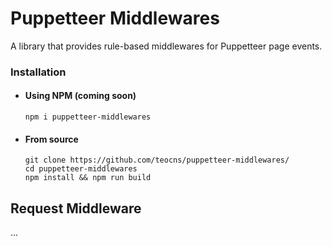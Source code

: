 # Puppetteer Middlewares
A library that provides rule-based middlewares for Puppetteer page events.

### Installation 

- #### Using NPM (coming soon)
  ```npm i puppetteer-middlewares```
- #### From source
  ```
  git clone https://github.com/teocns/puppetteer-middlewares/
  cd puppetteer-middlewares
  npm install && npm run build
  ```
## Request Middleware
...
